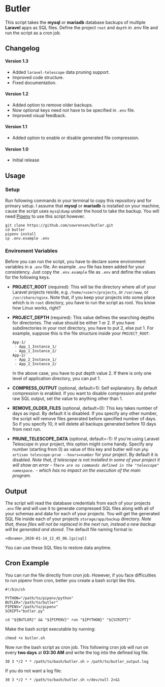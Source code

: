# Butler

This script takes the **mysql** or **mariadb** database backups of multiple **Laravel** apps as SQL 
files. Define the project `root` and `depth` in .env file and run the script as a cron job.

Changelog
------

#### Version 1.3
 
 - Added `laravel-telescope` data pruning support.
 - Improved code structure.
 - Fixed documentation.

#### Version 1.2

 - Added option to remove older backups.
 - Now optional keys need not have to be specified in `.env` file.  
 - Improved visual feedback.

#### Version 1.1

 - Added option to enable or disable generated file compression.

#### Version 1.0

 - Initial release

Usage
------

### Setup

Run following commands in your terminal to copy this repository and for primary setup. I assume 
that **mysql** or **mariadb** is installed on your machine, cause the script uses `mysqldump` 
under the hood to take the backup. You will need [Pipenv](https://github.com/pypa/pipenv) 
to use this script however.

```shell
git clone https://github.com/sowrensen/butler.git
cd butler
pipenv install
cp .env.example .env
```

### Enviroment Variables

Before you can run the script, you have to declare some environment variables in a 
`.env` file. An example `.env` file has been added for your consistency. Just copy
the `.env.example` file as `.env` and define the values for the following keys.


 - **PROJECT_ROOT** (required): This will be the directory where all of your Laravel projects 
 reside, e.g. `/home/<user>/projects`, or `/var/www`, or `/usr/share/nginx`. 
 Note that, if you keep your projects into some place which is in `root` directory, 
 you have to run the script as root. You know how Linux works, right?
 
 - **PROJECT_DEPTH** (required): This value defines the searching depths for directories.
 The value should be either 1 or 2. If you have subdirectories in your root 
 directory, you have to put 2, else put 1. For example, suppose this is the file
 structure inside your `PROJECT_ROOT`:
 
   ```
   App-1/
    - App_1_Instance_1/
    - App_1_Instance_2/
   App-2/
    - App_2_Instance_1/
    - App_2_Instance_2/
   ``` 
   
   In the above case, you have to put depth value 2. If there is only one
   level of application directory, you can put 1.

 - **COMPRESS_OUTPUT** (optional, default=1): Self explanatory. By default compression is enabled. 
 If you want to disable compression and prefer raw SQL output, set the value to anything other than 1.
 
 - **REMOVE_OLDER_FILES** (optional, default=0): This key takes number of days as input. By default it 
 is disabled. If you specify any other number, the script will remove files generated before specified 
 number of days. So if you specify 10, it will delete all backups generated before 10 days from next run.
 
 - **PRUNE_TELESCOPE_DATA** (optional, default=-1): If you're using Laravel Telescope in
 your project, this option might come handy. Specify any number (starting from 0) as value
 of this key and butler will run `php artisan telescope:prue --hours=number` for your project.
 By default it is disabled. _Note that, if telescope is not installed in some of your project
 it will show an error - `There are no commands defined in the "telescope" namespace.` - which
 has no impact on the execution of the main program._

Output
------
The script will read the database credentials from each of your projects `.env` file and will use it
to generate compressed SQL files along with all of your schemas and data for each of your projects.
You will get the generated SQL file inside each of your projects `storage/app/backup` directory. 
_Note that, these files will not be replaced in the next run, instead a new backup will be 
generated and stored_. The default file naming format is:

```
<dbname>_2020-01-14_13_45_06.[gz|sql]
```

You can use these SQL files to restore data anytime.

Cron Example
------------

You can run the file directly from cron job. However, if you face difficulties to run pipenv from 
cron, better you create a bash script like this.

```
#!/bin/sh

PYTHON="/path/to/pipenv/python"
BUTLER="/path/to/butler"
PIPENV="/path/to/pipenv"
SCRIPT="butler.py"

cd "${BUTLER}" && "${PIPENV}" run "${PYTHON}" "${SCRIPT}"
```

Make the bash script executable by running:

```shell
chmod +x butler.sh
```

Now run the bash script as cron job. This following cron job will run on every **two days** at **03:30 AM** 
and write the log into the defined log file.

```
30 3 */2 * * /path/to/bash/butler.sh > /path/to/butler_output.log
```

If you do not want a log file:

```
30 3 */2 * * /path/to/bash/butler.sh >/dev/null 2>&1
```
